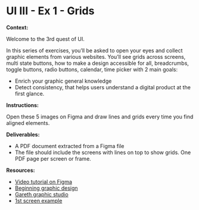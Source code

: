 # UI III - Ex 1 - Grids

**Context:** 

Welcome to the 3rd quest of UI.

In this series of exercises, you’ll be asked to open your eyes and collect graphic elements from various websites. You’ll see grids across screens, multi state buttons, how to make a design accessible for all, breadcrumbs, toggle buttons, radio buttons, calendar, time picker with 2 main goals: 

- Enrich your graphic general knowledge
- Detect consistency, that helps users understand a digital product at the first glance.

**Instructions:** 

Open these 5 images on Figma and draw lines and grids every time you find aligned elements. 


**Deliverables:** 

- A PDF document extracted from a Figma file
- The file should include the screens with lines on top to show grids. One PDF page per screen or frame.

**Resources:** 

- [Video tutorial on Figma](https://www.youtube.com/watch?v=FTFaQWZBqQ8)
- [Beginning graphic design](https://edu.gcfglobal.org/en/beginning-graphic-design/)
- [Gareth graphic studio](https://www.youtube.com/c/GarethDavidStudio)
- [1st screen example](https://www.figma.com/file/KOzd8yZuJvGLmZLuXjBgDg/UI-III-Ex-1.1) 

